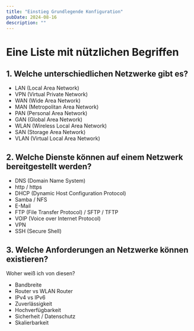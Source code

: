 ```yaml
---
title: "Einstieg Grundlegende Konfiguration"
pubDate: 2024-08-16
description: ""
---
```


# Eine Liste mit nützlichen Begriffen

## 1. Welche unterschiedlichen Netzwerke gibt es?

- LAN (Local Area Network)
- VPN (Virtual Private Network)
- WAN (Wide Area Network)
- MAN (Metropolitan Area Network)
- PAN (Personal Area Network)
- GAN (Global Area Network)
- WLAN (Wireless Local Area Network)
- SAN (Storage Area Network)
- VLAN (Virtual Local Area Network)

## 2. Welche Dienste können auf einem Netzwerk bereitgestellt werden?

- DNS (Domain Name System)
- http / https
- DHCP (Dynamic Host Configuration Protocol)
- Samba / NFS
- E-Mail
- FTP (File Transfer Protocol) / SFTP / TFTP
- VOIP (Voice over Internet Protocol)
- VPN
- SSH (Secure Shell)

## 3. Welche Anforderungen an Netzwerke können existieren?

Woher weiß ich von diesen?

- Bandbreite
- Router vs WLAN Router
- IPv4 vs IPv6
- Zuverlässigkeit
- Hochverfügbarkeit
- Sicherheit / Datenschutz
- Skalierbarkeit
